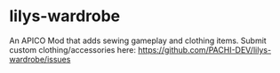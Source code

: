 # lilys-wardrobe
An APICO Mod that adds sewing gameplay and clothing items.
Submit custom clothing/accessories here: https://github.com/PACHI-DEV/lilys-wardrobe/issues
